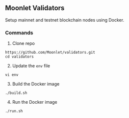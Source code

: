 ## Moonlet Validators

Setup mainnet and testnet blockchain nodes using Docker.

### Commands

1. Clone repo

```
https://github.com/Moonlet/validators.git
cd validators
```

2. Update the `env` file

```
vi env
```

3. Build the Docker image

```
./build.sh
```

4. Run the Docker image

```
./run.sh
```
